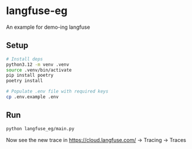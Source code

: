 # langfuse-eg

An example for demo-ing langfuse

## Setup

```bash
# Install deps
python3.12 -m venv .venv
source .venv/bin/activate
pip install poetry
poetry install

# Populate .env file with required keys
cp .env.example .env
```

## Run

```bash
python langfuse_eg/main.py
```

Now see the new trace in https://cloud.langfuse.com/ -> Tracing -> Traces
